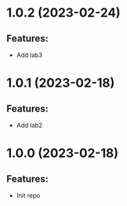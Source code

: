 # 1.0.2 (2023-02-24)
## Features: 
* Add lab3

# 1.0.1 (2023-02-18)
## Features: 
* Add lab2

# 1.0.0 (2023-02-18)
## Features: 
* Init repo




